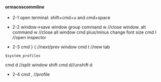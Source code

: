 #### ormacoscommline

- 2-1
open terminal:
shift+cmd+u and cmd+space

- 2-2
window->save window group
command w //close window.
alt command w //close all window
cmd plus/minus  change font size
cmd I  //open inspector

- 2-3
cmd } {  //next/prev window
cmd t  //new tab
```
$system_profiles 
```
cmd d //split window
shift cmd d//unshift d

- 2-4
cmd ,   //profile
